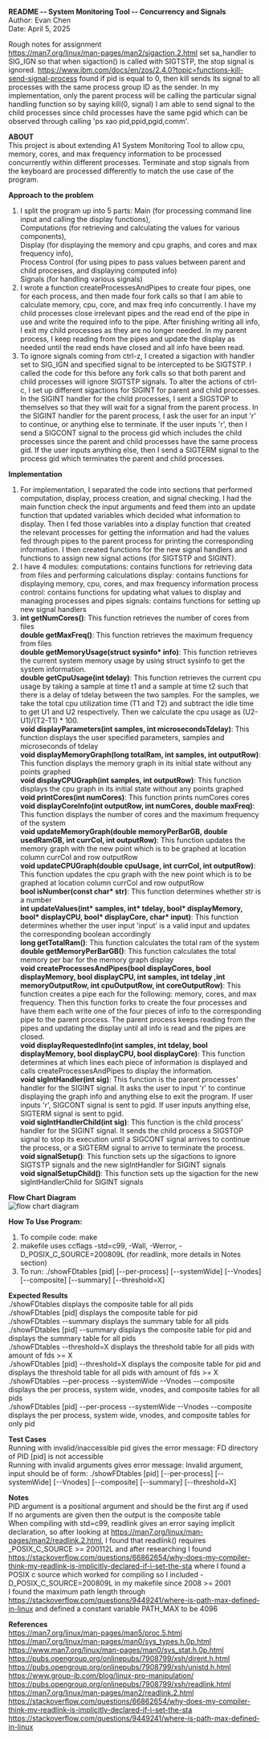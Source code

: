 __README -- System Monitoring Tool -- Concurrency and Signals__ <br />
Author: Evan Chen <br />
Date: April 5, 2025 <br />

Rough notes for assignment <br />
https://man7.org/linux/man-pages/man2/sigaction.2.html set sa_handler to SIG_IGN so that when sigaction() is called with SIGTSTP, the stop signal is ignored. 
https://www.ibm.com/docs/en/zos/2.4.0?topic=functions-kill-send-signal-process found if pid is equal to 0, then kill sends its signal to all processes with the same process group ID as the sender. In my implementation, only the parent process will be calling the particular signal handling function so by saying kill(0, signal) I am able to send signal to the child processes since child processes have the same pgid which can be observed through calling 'ps xao pid,ppid,pgid,comm'.


__ABOUT__ <br />
This project is about extending A1 System Monitoring Tool to allow cpu, memory, cores, and max frequency information to be processed concurrently within different processes. Terminate and stop signals from the keyboard are processed differently to match the use case of the program.

__Approach to the problem__ <br />
1. I split the program up into 5 parts: Main (for processing command line input and calling the display functions), <br />
Computations (for retrieving and calculating the values for various components), <br />
Display (for displaying the memory and cpu graphs, and cores and max frequency info), <br />
Process Control (for using pipes to pass values between parent and child processes, and displaying computed info) <br />
Signals (for handling various signals) <br />
2. I wrote a function createProcessesAndPipes to create four pipes, one for each process, and then made four fork calls so that I am able to calculate memory, cpu, core, and max freq info concurrently. I have my child processes close irrelevant pipes and the read end of the pipe in use and write the required info to the pipe. After finishing writing all info, I exit my child processes as they are no longer needed. In my parent process, I keep reading from the pipes and update the display as needed until the read ends have closed and all info have been read.
3. To ignore signals coming from ctrl-z, I created a sigaction with handler set to SIG_IGN and specified signal to be intercepted to be SIGTSTP. I called the code for this before any fork calls so that both parent and child processes will ignore SIGTSTP signals. To alter the actions of ctrl-c, I set up different sigactions for SIGINT for parent and child processes. In the SIGINT handler for the child processes, I sent a SIGSTOP to themselves so that they will wait for a signal from the parent process. In the SIGINT handler for the parent process, I ask the user for an input 'r' to continue, or anything else to terminate. If the user inputs 'r', then I send a SIGCONT signal to the process gid which includes the child processes since the parent and child processes have the same process gid. If the user inputs anything else, then I send a SIGTERM signal to the process gid which terminates the parent and child processes.

__Implementation__ <br />
1. For implementation, I separated the code into sections that performed computation, display, process creation, and signal checking.
   I had the main function check the input arguments and feed them into an update function that updated variables
   which decided what information to display. Then I fed those variables into a display function that created the relevant processes for getting the information and had the values fed through pipes to the parent process for printing the corresponding information. I then created functions for the new signal handlers and functions to assign new signal actions (for SIGTSTP and SIGINT).
2. I have 4 modules:
   computations: contains functions for retrieving data from files and performing calculations
   display: contains functions for displaying memory, cpu, cores, and max frequency information
   process control: contains functions for updating what values to display and managing processes and pipes
   signals: contains functions for setting up new signal handlers
4. __int getNumCores()__: This function retrieves the number of cores from files <br />
   __double getMaxFreq()__: This function retrieves the maximum frequency from files <br />
   __double getMemoryUsage(struct sysinfo* info)__: This function retrieves the current system memory usage by using struct sysinfo to get the system information. <br />
   __double getCpuUsage(int tdelay)__: This function retrieves the current cpu usage by taking a sample at time t1 and a sample at time t2 such that there is a delay of tdelay between the two samples. For the samples, we take the total cpu utilization time (T1 and T2) and subtract the idle time to get U1 and U2 respectively. Then we calculate the cpu usage as (U2-U1)/(T2-T1) * 100. <br />
   __void displayParameters(int samples, int microsecondsTdelay)__: This function displays the user specified parameters, samples and microseconds of tdelay <br />
   __void displayMemoryGraph(long totalRam, int samples, int outputRow)__: This function displays the memory graph in its initial state without any points graphed <br />
   __void displayCPUGraph(int samples, int outputRow)__: This function displays the cpu graph in its initial state without any points graphed <br />
   __void printCores(int numCores)__: This function prints numCores cores <br />
   __void displayCoreInfo(int outputRow, int numCores, double maxFreq)__: This function displays the number of cores and the maximum frequency of the system <br />
   __void updateMemoryGraph(double memoryPerBarGB, double usedRamGB, int currCol, int outputRow)__: This function updates the memory graph with the new point which is to be graphed at location column currCol and row outputRow <br />
   __void updateCPUGraph(double cpuUsage, int currCol, int outputRow)__: This function updates the cpu graph with the new point which is to be graphed at location column currCol and row outputRow <br />
   __bool isNumber(const char* str)__: This function determines whether str is a number <br />
   __int updateValues(int* samples, int* tdelay, bool* displayMemory, bool* displayCPU, bool* displayCore, char* input)__: This function determines whether the user input 'input' is a valid input and updates the corresponding boolean accordingly <br />
   __long getTotalRam()__: This function calculates the total ram of the system <br />
   __double getMemoryPerBarGB()__: This function calculates the total memory per bar for the memory graph display <br />
   __void createProcessesAndPipes(bool displayCores, bool displayMemory, bool displayCPU, int samples, int tdelay ,int memoryOutputRow, int cpuOutputRow, int coreOutputRow)__: This function creates a pipe each for the following: memory, cores, and max frequency. Then this function forks to create the four processes and have them each write one of the four pieces of info to the corresponding pipe to the parent process. The parent process keeps reading from the pipes and updating the display until all info is read and the pipes are closed. <br />
   __void displayRequestedInfo(int samples, int tdelay, bool displayMemory, bool displayCPU, bool displayCore)__: This function determines at which lines each piece of information is displayed and calls createProcessesAndPipes to display the information. <br />
   __void sigIntHandler(int sig)__: This function is the parent processes' handler for the SIGINT signal. It asks the user to input 'r' to continue displaying the graph info and anything else to exit the program. If user inputs 'r', SIGCONT signal is sent to pgid. If user inputs anything else, SIGTERM signal is sent to pgid. <br />
   __void sigIntHandlerChild(int sig)__: This function is the child process' handler for the SIGINT signal. It sends the child process a SIGSTOP signal to stop its execution until a SIGCONT signal arrives to continue the process, or a SIGTERM signal to arrive to terminate the process. <br />
   __void signalSetup()__: This function sets up the sigactions to ignore SIGTSTP signals and the new sigIntHandler for SIGINT signals <br />
   __void signalSetupChild()__: This function sets up the sigaction for the new sigIntHandlerChild for SIGINT signals <br />

__Flow Chart Diagram__ <br />
![flow chart diagram](https://github.com/user-attachments/assets/5208b1bd-e815-4610-a9d0-db1603c9280e)

__How To Use Program:__ <br />
1. To compile code: make <br />
2. makefile uses ccflags -std=c99, -Wall, -Werror, -D_POSIX_C_SOURCE=200809L (for readlink, more details in Notes section) <br />
3. To run: ./showFDtables [pid] [--per-process] [--systemWide] [--Vnodes] [--composite] [--summary] [--threshold=X] <br />

__Expected Results__ <br />
./showFDtables displays the composite table for all pids <br />
./showFDtables [pid] displays the composite table for pid <br />
./showFDtables --summary displays the summary table for all pids <br />
./showFDtables [pid] --summary displays the composite table for pid and displays the summary table for all pids <br />
./showFDtables --threshold=X displays the threshold table for all pids with amount of fds >= X <br />
./showFDtables [pid] --threshold=X displays the composite table for pid and displays the threshold table for all pids with amount of fds >= X <br />
./showFDtables --per-process --systemWide --Vnodes --composite displays the per process, system wide, vnodes, and composite tables for all pids <br />
./showFDtables [pid] --per-process --systemWide --Vnodes --composite displays the per process, system wide, vnodes, and composite tables for only pid <br />

__Test Cases__ <br />
Running with invalid/inaccessible pid gives the error message: FD directory of PID [pid] is not accessible <br />
Running with invalid arguments gives error message: Invalid argument, input should be of form: ./showFDtables [pid] [--per-process] [--systemWide] [--Vnodes] [--composite] [--summary] [--threshold=X] <br />

__Notes__ <br />
PID argument is a positional argument and should be the first arg if used <br />
If no arguments are given then the output is the composite table <br />
When compiling with std=c99, readlink gives an error saying implicit declaration, so after looking at https://man7.org/linux/man-pages/man2/readlink.2.html, I found that readlink() requires _POSIX_C_SOURCE >= 200112L and after researching I found https://stackoverflow.com/questions/66862654/why-does-my-compiler-think-my-readlink-is-implicitly-declared-if-i-set-the-sta where I found a POSIX c source which worked for compiling so I included -D_POSIX_C_SOURCE=200809L in my makefile since 2008 >= 2001 <br />
I found the maximum path length through https://stackoverflow.com/questions/9449241/where-is-path-max-defined-in-linux and
defined a constant variable PATH_MAX to be 4096 <br />

__References__ <br />
https://man7.org/linux/man-pages/man5/proc.5.html <br />
https://man7.org/linux/man-pages/man0/sys_types.h.0p.html <br />
https://www.man7.org/linux/man-pages/man0/sys_stat.h.0p.html <br />
https://pubs.opengroup.org/onlinepubs/7908799/xsh/dirent.h.html <br />
https://pubs.opengroup.org/onlinepubs/7908799/xsh/unistd.h.html <br />
https://www.group-ib.com/blog/linux-pro-manipulation/ <br />
https://pubs.opengroup.org/onlinepubs/7908799/xsh/readlink.html <br />
https://man7.org/linux/man-pages/man2/readlink.2.html <br />
https://stackoverflow.com/questions/66862654/why-does-my-compiler-think-my-readlink-is-implicitly-declared-if-i-set-the-sta <br />
https://stackoverflow.com/questions/9449241/where-is-path-max-defined-in-linux <br />
